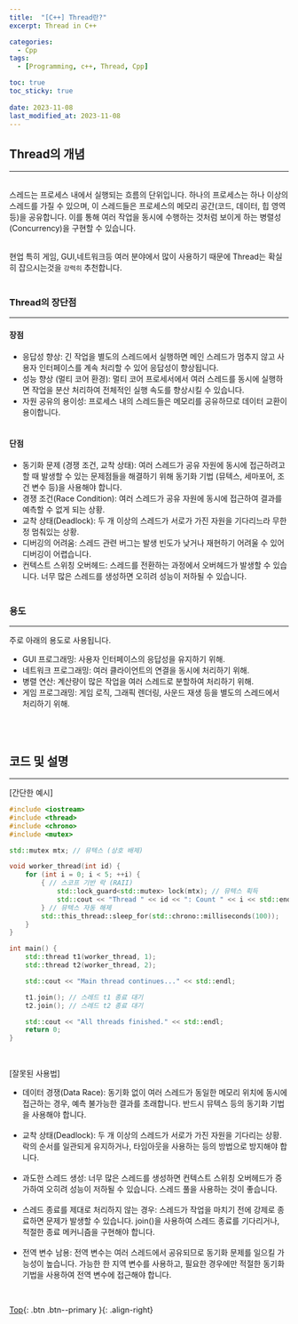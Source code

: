 ```yaml
---
title:  "[C++] Thread란?"
excerpt: Thread in C++

categories:
  - Cpp
tags:
  - [Programming, c++, Thread, Cpp]

toc: true
toc_sticky: true
 
date: 2023-11-08
last_modified_at: 2023-11-08
---
```


## Thread의 개념
---
<br>
스레드는 프로세스 내에서 실행되는 흐름의 단위입니다. 하나의 프로세스는 하나 이상의 스레드를 가질 수 있으며, 이 스레드들은 프로세스의 메모리 공간(코드, 데이터, 힙 영역 등)을 공유합니다. 이를 통해 여러 작업을 동시에 수행하는 것처럼 보이게 하는 병렬성(Concurrency)을 구현할 수 있습니다. <br><br>

현업 특히 게임, GUI,네트워크등 여러 분야에서 많이 사용하기 때문에 Thread는 확실히 잡으시는것을 ```강력히``` 추천합니다.<br><br>

### Thread의 장단점
---
#### 장점
* 응답성 향상: 긴 작업을 별도의 스레드에서 실행하면 메인 스레드가 멈추지 않고 사용자 인터페이스를 계속 처리할 수 있어 응답성이 향상됩니다.
* 성능 향상 (멀티 코어 환경): 멀티 코어 프로세서에서 여러 스레드를 동시에 실행하면 작업을 분산 처리하여 전체적인 실행 속도를 향상시킬 수 있습니다.
* 자원 공유의 용이성: 프로세스 내의 스레드들은 메모리를 공유하므로 데이터 교환이 용이합니다.<br><br>

#### 단점
* 동기화 문제 (경쟁 조건, 교착 상태): 여러 스레드가 공유 자원에 동시에 접근하려고 할 때 발생할 수 있는 문제점들을 해결하기 위해 동기화 기법 (뮤텍스, 세마포어, 조건 변수 등)을 사용해야 합니다.
* 경쟁 조건(Race Condition): 여러 스레드가 공유 자원에 동시에 접근하여 결과를 예측할 수 없게 되는 상황.
* 교착 상태(Deadlock): 두 개 이상의 스레드가 서로가 가진 자원을 기다리느라 무한정 멈춰있는 상황.
* 디버깅의 어려움: 스레드 관련 버그는 발생 빈도가 낮거나 재현하기 어려울 수 있어 디버깅이 어렵습니다.
* 컨텍스트 스위칭 오버헤드: 스레드를 전환하는 과정에서 오버헤드가 발생할 수 있습니다. 너무 많은 스레드를 생성하면 오히려 성능이 저하될 수 있습니다.<br><br>


### 용도
---
주로 아래의 용도로 사용됩니다. 

* GUI 프로그래밍: 사용자 인터페이스의 응답성을 유지하기 위해.
* 네트워크 프로그래밍: 여러 클라이언트의 연결을 동시에 처리하기 위해.
* 병렬 연산: 계산량이 많은 작업을 여러 스레드로 분할하여 처리하기 위해.
* 게임 프로그래밍: 게임 로직, 그래픽 렌더링, 사운드 재생 등을 별도의 스레드에서 처리하기 위해.

<br><br>

## 코드 및 설명
---

[간단한 예시] <br>

```c++
#include <iostream>
#include <thread>
#include <chrono>
#include <mutex>

std::mutex mtx; // 뮤텍스 (상호 배제)

void worker_thread(int id) {
    for (int i = 0; i < 5; ++i) {
        { // 스코프 기반 락 (RAII)
            std::lock_guard<std::mutex> lock(mtx); // 뮤텍스 획득
            std::cout << "Thread " << id << ": Count " << i << std::endl;
        } // 뮤텍스 자동 해제
        std::this_thread::sleep_for(std::chrono::milliseconds(100));
    }
}

int main() {
    std::thread t1(worker_thread, 1);
    std::thread t2(worker_thread, 2);

    std::cout << "Main thread continues..." << std::endl;

    t1.join(); // 스레드 t1 종료 대기
    t2.join(); // 스레드 t2 종료 대기

    std::cout << "All threads finished." << std::endl;
    return 0;
}
```
<br>

[잘못된 사용법] <br>
* 데이터 경쟁(Data Race): 동기화 없이 여러 스레드가 동일한 메모리 위치에 동시에 접근하는 경우, 예측 불가능한 결과를 초래합니다.
  반드시 뮤텍스 등의 동기화 기법을 사용해야 합니다.<br><br>
* 교착 상태(Deadlock): 두 개 이상의 스레드가 서로가 가진 자원을 기다리는 상황.락의 순서를 일관되게 유지하거나, 타임아웃을 사용하는 등의 방법으로 방지해야 합니다.<br><br>
* 과도한 스레드 생성: 너무 많은 스레드를 생성하면 컨텍스트 스위칭 오버헤드가 증가하여 오히려 성능이 저하될 수 있습니다. 스레드 풀을 사용하는 것이 좋습니다.<br><br>
* 스레드 종료를 제대로 처리하지 않는 경우: 스레드가 작업을 마치기 전에 강제로 종료하면 문제가 발생할 수 있습니다. join()을 사용하여 스레드 종료를 기다리거나, 적절한 종료 메커니즘을 구현해야 합니다.<br><br>
* 전역 변수 남용: 전역 변수는 여러 스레드에서 공유되므로 동기화 문제를 일으킬 가능성이 높습니다. 가능한 한 지역 변수를 사용하고, 필요한 경우에만 적절한 동기화 기법을 사용하여 전역 변수에 접근해야 합니다.


<br>

[Top](#){: .btn .btn--primary }{: .align-right}

